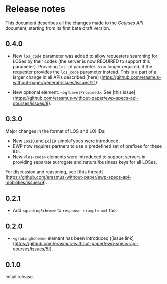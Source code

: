 Release notes
=============

This document describes all the changes made to the *Courses API* document,
starting from its first beta draft version.


0.4.0
-----

* New `los_code` parameter was added to allow requesters searching for LOSes
  by their codes (the server is now REQUIRED to support this parameter).
  Providing `los_id` parameter is no longer required, if the requester provides
  the `los_code` parameter instead. This is a part of a larger change in all
  APIs described [here]
  (https://github.com/erasmus-without-paper/general-issues/issues/21).

* New optional element: `<eqfLevelProvided>`. See [this issue]
  (https://github.com/erasmus-without-paper/ewp-specs-api-courses/issues/8).


0.3.0
-----

Major changes in the format of LOS and LOI IDs:

* New `LosID` and `LoiID` simpleTypes were introduced.
* EWP now requires partners to use a predefined set of prefixes for these IDs.
* New `<los-code>` elements were introduced to support servers in providing
  separate surrogate and natural/business keys for all LOSes.

For discussion and reasoning, see [this thread]
(https://github.com/erasmus-without-paper/ewp-specs-api-mobilities/issues/9).


0.2.1
-----

* Add `<gradingScheme>` to `response-example.xml` too.


0.2.0
-----

* `<gradingScheme>` element has been introduced ([issue link]
  (https://github.com/erasmus-without-paper/ewp-specs-api-courses/issues/5)).


0.1.0
-----

Initial release.
